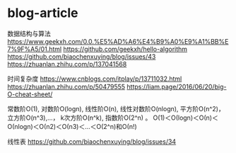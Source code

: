 # blog-article
数据结构与算法
https://www.geekxh.com/0.0.%E5%AD%A6%E4%B9%A0%E9%A1%BB%E7%9F%A5/01.html
https://github.com/geekxh/hello-algorithm
https://github.com/biaochenxuying/blog/issues/43
https://zhuanlan.zhihu.com/p/137041568

时间复杂度
https://www.cnblogs.com/itplay/p/13711032.html
https://zhuanlan.zhihu.com/p/50479555
https://liam.page/2016/06/20/big-O-cheat-sheet/

常数阶O(1), 对数阶O(logn), 线性阶O(n), 线性对数阶O(nlogn), 平方阶O(n^2)， 立方阶O(n^3),...， k次方阶O(n^k), 指数阶O(2^n) 。
Ο(1)＜Ο(logn)＜Ο(n)＜Ο(nlogn)＜Ο(n2)＜Ο(n3)＜…＜Ο(2^n)和Ο(n!)

线性表
https://github.com/biaochenxuying/blog/issues/34

